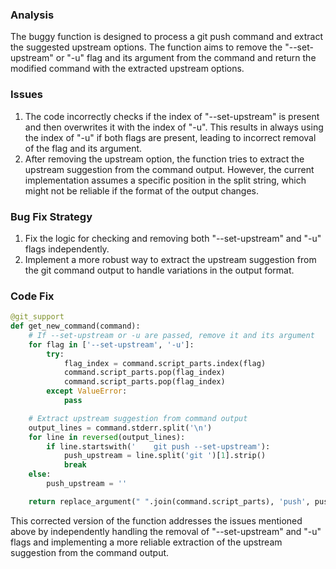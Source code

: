 ### Analysis
The buggy function is designed to process a git push command and extract the suggested upstream options. The function aims to remove the "--set-upstream" or "-u" flag and its argument from the command and return the modified command with the extracted upstream options.

### Issues
1. The code incorrectly checks if the index of "--set-upstream" is present and then overwrites it with the index of "-u". This results in always using the index of "-u" if both flags are present, leading to incorrect removal of the flag and its argument.
2. After removing the upstream option, the function tries to extract the upstream suggestion from the command output. However, the current implementation assumes a specific position in the split string, which might not be reliable if the format of the output changes.

### Bug Fix Strategy
1. Fix the logic for checking and removing both "--set-upstream" and "-u" flags independently.
2. Implement a more robust way to extract the upstream suggestion from the git command output to handle variations in the output format.

### Code Fix
```python
@git_support
def get_new_command(command):
    # If --set-upstream or -u are passed, remove it and its argument
    for flag in ['--set-upstream', '-u']:
        try:
            flag_index = command.script_parts.index(flag)
            command.script_parts.pop(flag_index)
            command.script_parts.pop(flag_index)
        except ValueError:
            pass

    # Extract upstream suggestion from command output
    output_lines = command.stderr.split('\n')
    for line in reversed(output_lines):
        if line.startswith('    git push --set-upstream'):
            push_upstream = line.split('git ')[1].strip()
            break
    else:
        push_upstream = ''

    return replace_argument(" ".join(command.script_parts), 'push', push_upstream)
```

This corrected version of the function addresses the issues mentioned above by independently handling the removal of "--set-upstream" and "-u" flags and implementing a more reliable extraction of the upstream suggestion from the command output.